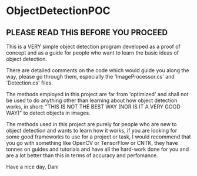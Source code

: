 # ObjectDetectionPOC
## PLEASE READ THIS BEFORE YOU PROCEED

This is a VERY simple object detection program developed as a proof of concept and as a guide for people who want to learn the basic ideas of object detection.

There are detailed comments on the code which would guide you along the way, please go through them, especially the 'ImageProcessor.cs' and 'Detection.cs' files.

The methods employed in this project are far from 'optimized' and shall not be used to do anything other than learning about how object detection works, in short: "THIS IS NOT THE BEST WAY (NOR IS IT A VERY GOOD WAY)" to detect objects in images.

The methods used in this project are purely for people who are new to object detection and wants to learn how it works, if you are looking for some good frameworks to use for a project or task, I would recommend that you go with something like OpenCV or TensorFlow or CNTK, they have tonnes on guides and tutorials and have all the hard-work done for you and are a lot better than this in terms of accuracy and perfomance.

Have a nice day,
Dani
